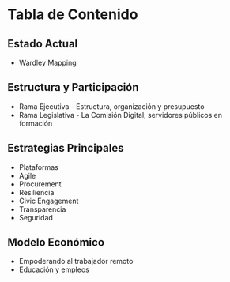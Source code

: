 # Tabla de Contenido

## Estado Actual							
 
 - Wardley Mapping 								

## Estructura y Participación

 - Rama Ejecutiva - Estructura, organización y presupuesto
 - Rama Legislativa - La Comisión Digital, servidores públicos en formación
 
## Estrategias Principales

 - Plataformas
 - Agile
 - Procurement
 - Resiliencia
 - Civic Engagement
 - Transparencia
 - Seguridad
 
## Modelo Económico

 - Empoderando al trabajador remoto
 - Educación y empleos
